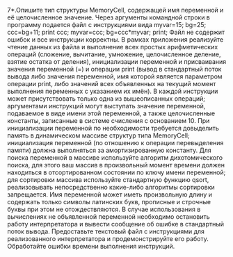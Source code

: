 7*.Опишите тип структуры MemoryCell, содержащей имя переменной и её целочисленное
значение.
Через аргументы командной строки в программу подается файл с инструкциями вида
myvar=15;
bg=25;
ccc=bg+11;
print ccc;
myvar=ссс;
bg=ccc*myvar;
print;
Файл не содержит ошибок и все инструкции корректны. В рамках приложения
реализуйте чтение данных из файла и выполнение всех простых арифметических
операций (сложение, вычитание, умножение, целочисленное деление, взятие остатка от
деления), инициализации переменной и присваивания значения переменной (=) и
операции print (вывод в стандартный поток вывода либо значения переменной, имя
которой является параметром операции print, либо значений всех объявленных на
текущий момент выполнения переменных с указанием их имён). В каждой инструкции
может присутствовать только одна из вышеописанных операций; аргументами
инструкций могут выступать значение переменной, подаваемое в виде имени этой
переменной, а также целочисленные константы, записанные в системе счисления с
основанием 10. При инициализации переменной по необходимости требуется
довыделить память в динамическом массиве структур типа MemoryCell;
инициализация переменной (по отношению к операции перевыделения памяти)
должна выполняться за амортизированную константу. Для поиска переменной в
массиве используйте алгоритм дихотомического поиска, для этого ваш массив в
произвольный момент времени должен находиться в отсортированном состоянии по
ключу имени переменной; для сортировки массива используйте стандартную функцию
qsort, реализовывать непосредственно какие-либо алгоритмы сортировки запрещается.
Имя переменной может иметь произвольную длину и содержать только символы
латинских букв, прописные и строчные буквы при этом не отождествляются. В случае
использования в вычислениях не объявленной переменной необходимо остановить
работу интерпретатора и вывести сообщение об ошибке в стандартный поток вывода.
Предоставьте текстовый файл с инструкциями для реализованного интерпретатора и
продемонстрируйте его работу. Обработайте ошибки времени выполнения инструкций.
